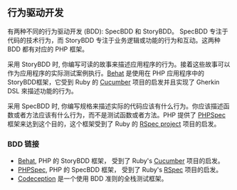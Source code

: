 ## 行为驱动开发 
有两种不同的行为驱动开发 (BDD): SpecBDD 和 StoryBDD。 SpecBDD 专注于代码的技术行为，而 StoryBDD 专注于业务逻辑或功能的行为和互动。这两种 BDD 都有对应的 PHP 框架。

采用 StoryBDD 时, 你编写可读的故事来描述应用程序的行为。接着这些故事可以作为应用程序的实际测试案例执行。[Behat] 是使用在 PHP 应用程序中的 StoryBDD框架，它受到 Ruby 的 [Cucumber] 项目的启发并且实现了 Gherkin DSL 來描述功能的行为。

采用 SpecBDD 时, 你编写规格来描述实际的代码应该有什么行为。你应该描述函数或者方法应该有什么行为，而不是测试函数或者方法。PHP 提供了 [PHPSpec] 框架来达到这个目的，这个框架受到了 Ruby 的 [RSpec project][Rspec] 项目的启发。

### BDD 链接

* [Behat], PHP 的 StoryBDD 框架， 受到了 Ruby's [Cucumber] 项目的启发。
* [PHPSpec], PHP 的 SpecBDD 框架， 受到了 Ruby's [RSpec] 项目的启发。
* [Codeception] 是一个使用 BDD 准则的全栈测试框架。

[Behat]: http://behat.org/
[Cucumber]: http://cukes.info/
[PHPSpec]: http://www.phpspec.net/
[RSpec]: http://rspec.info/
[Codeception]: http://codeception.com/
